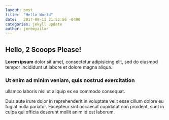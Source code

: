```yaml
---
layout: post
title:  "Hello World"
date:   2017-09-11 21:53:56 -0400
categories: jekyll update
author: jeremyzilar
---
```


## Hello, 2 Scoops Please!

**Lorem ipsum** dolor sit amet, consectetur adipisicing elit, sed do eiusmod tempor incididunt ut labore et dolore magna aliqua.

### Ut enim ad minim veniam, quis nostrud exercitation

ullamco laboris nisi ut aliquip ex ea commodo consequat.

Duis aute irure dolor in reprehenderit in voluptate velit esse cillum dolore eu fugiat nulla pariatur. Excepteur sint occaecat cupidatat non proident, sunt in culpa qui officia deserunt mollit anim id est laborum.
